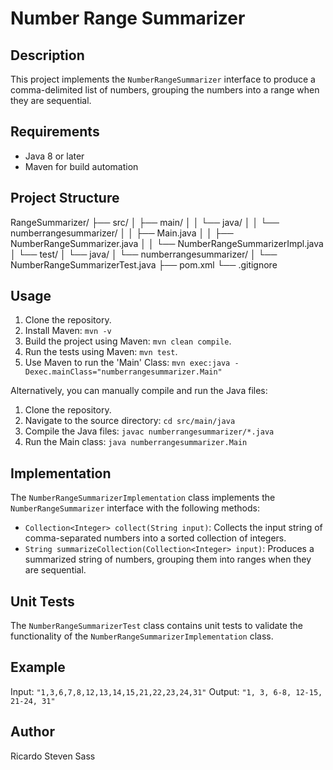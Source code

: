 # Number Range Summarizer

## Description

This project implements the `NumberRangeSummarizer` interface to produce a comma-delimited list of numbers, grouping the numbers into a range when they are sequential.

## Requirements

- Java 8 or later
- Maven for build automation

## Project Structure

RangeSummarizer/
├── src/
│ ├── main/
│ │ └── java/
│ │ └── numberrangesummarizer/
│ │ ├── Main.java
│ │ ├── NumberRangeSummarizer.java
│ │ └── NumberRangeSummarizerImpl.java
│ └── test/
│ └── java/
│ └── numberrangesummarizer/
│ └── NumberRangeSummarizerTest.java
├── pom.xml
└── .gitignore

## Usage

1. Clone the repository.
2. Install Maven: `mvn -v`
3. Build the project using Maven: `mvn clean compile`.
4. Run the tests using Maven: `mvn test`.
5. Use Maven to run the 'Main' Class: `mvn exec:java -Dexec.mainClass="numberrangesummarizer.Main"`

Alternatively, you can manually compile and run the Java files:

1. Clone the repository.
2. Navigate to the source directory: `cd src/main/java`
3. Compile the Java files: `javac numberrangesummarizer/*.java`
4. Run the Main class: `java numberrangesummarizer.Main`

## Implementation

The `NumberRangeSummarizerImplementation` class implements the `NumberRangeSummarizer` interface with the following methods:

- `Collection<Integer> collect(String input)`: Collects the input string of comma-separated numbers into a sorted collection of integers.
- `String summarizeCollection(Collection<Integer> input)`: Produces a summarized string of numbers, grouping them into ranges when they are sequential.

## Unit Tests

The `NumberRangeSummarizerTest` class contains unit tests to validate the functionality of the `NumberRangeSummarizerImplementation` class.

## Example

Input: `"1,3,6,7,8,12,13,14,15,21,22,23,24,31"`
Output: `"1, 3, 6-8, 12-15, 21-24, 31"`

## Author
Ricardo Steven Sass
